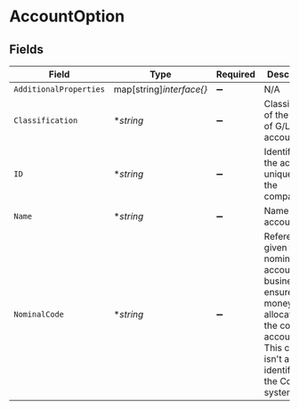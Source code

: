 # AccountOption


## Fields

| Field                                                                                                                                                                  | Type                                                                                                                                                                   | Required                                                                                                                                                               | Description                                                                                                                                                            | Example                                                                                                                                                                |
| ---------------------------------------------------------------------------------------------------------------------------------------------------------------------- | ---------------------------------------------------------------------------------------------------------------------------------------------------------------------- | ---------------------------------------------------------------------------------------------------------------------------------------------------------------------- | ---------------------------------------------------------------------------------------------------------------------------------------------------------------------- | ---------------------------------------------------------------------------------------------------------------------------------------------------------------------- |
| `AdditionalProperties`                                                                                                                                                 | map[string]*interface{}*                                                                                                                                               | :heavy_minus_sign:                                                                                                                                                     | N/A                                                                                                                                                                    |                                                                                                                                                                        |
| `Classification`                                                                                                                                                       | **string*                                                                                                                                                              | :heavy_minus_sign:                                                                                                                                                     | Classification of the type of G/L account.                                                                                                                             | Bank Nominal                                                                                                                                                           |
| `ID`                                                                                                                                                                   | **string*                                                                                                                                                              | :heavy_minus_sign:                                                                                                                                                     | Identifier for the account, unique for the company.                                                                                                                    |                                                                                                                                                                        |
| `Name`                                                                                                                                                                 | **string*                                                                                                                                                              | :heavy_minus_sign:                                                                                                                                                     | Name of the account.                                                                                                                                                   |                                                                                                                                                                        |
| `NominalCode`                                                                                                                                                          | **string*                                                                                                                                                              | :heavy_minus_sign:                                                                                                                                                     | Reference given to each nominal account for a business. It ensures money is allocated to the correct account. This code isn't a unique identifier in the Codat system. |                                                                                                                                                                        |